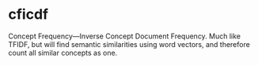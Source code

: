 # cficdf
Concept Frequency—Inverse Concept Document Frequency. Much like TFIDF, but will find semantic similarities using word vectors, and therefore count all similar concepts as one.
